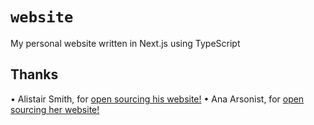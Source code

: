 # `website`

My personal website written in Next.js using TypeScript

## Thanks

• Alistair Smith, for [open sourcing his website!](https://github.com/alii/website)
• Ana Arsonist, for [open sourcing her website!](https://github.com/AnaArsonist/anahoward.me)

